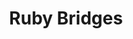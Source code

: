 ---
pid: MX14
title: Ruby Bridges
location_transcription: City Hall
zipcode: '19139'
outside_phl: 
neighborhood: Walnut Hill
age: '34'
age_range: 30-39
instagram: 
image_file_name: MX_14.jpg
proposal_transcription: 
topic: African Americans,Education,Figure,Inequality,Social Justice,Youth
topic_summary: 0, 0, 0, 0, 0, 0
type: Other No Form
keywords_other: 
credit: 
image_labels: 
twitter: 
facebook: 
permalink: "/monuments/mx14/"
layout: item-page
---